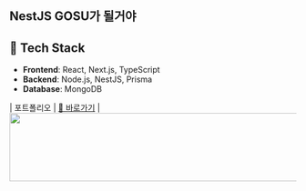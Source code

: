 ## NestJS GOSU가 될거야

## 🧠 Tech Stack
- **Frontend**: React, Next.js, TypeScript
- **Backend**: Node.js, NestJS, Prisma
- **Database**: MongoDB
  
| 포트폴리오 | [🔗 바로가기](https://retrofolio-psi.vercel.app/) |
<a href="https://github.com/devxb/gitanimals">
  <img
    src="https://render.gitanimals.org/farms/Defor721"
    width="600"
    height="120"
  />
</a>
  
